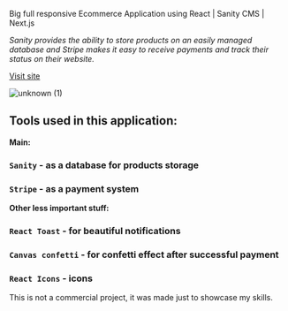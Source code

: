Big full responsive Ecommerce Application using React | Sanity CMS | Next.js

*Sanity provides the ability to store products on an easily managed database and Stripe makes it easy to receive payments and track their status on their website.*

[Visit site]([https://defi-landing1.vercel.app/](https://ecommerce-shop-xi.vercel.app/))

![unknown (1)](https://user-images.githubusercontent.com/61505173/171922522-6306d38b-96b7-435d-b3c6-9b1caab0ba26.png)

## Tools used in this application:

**Main:**
### `Sanity` - as a database for products storage
### `Stripe` - as a payment system
**Other less important stuff:**
### `React Toast` - for beautiful notifications 
### `Canvas confetti` - for confetti effect after successful payment
### `React Icons` - icons

This is not a commercial project, it was made just to showcase my skills.



